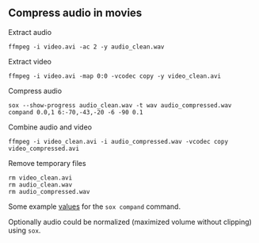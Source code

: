 Compress audio in movies
------------------------

Extract audio

	ffmpeg -i video.avi -ac 2 -y audio_clean.wav

Extract video
	
	ffmpeg -i video.avi -map 0:0 -vcodec copy -y video_clean.avi

Compress audio
	
	sox --show-progress audio_clean.wav -t wav audio_compressed.wav compand 0.0,1 6:-70,-43,-20 -6 -90 0.1

Combine audio and video
	
	ffmpeg -i video_clean.avi -i audio_compressed.wav -vcodec copy video_compressed.avi

Remove temporary files

	rm video_clean.avi
	rm audio_clean.wav
	rm audio_compressed.wav

Some example [values](http://forum.doom9.org/showthread.php?t=165807) for the `sox compand` command.

Optionally audio could be normalized (maximized volume without clipping) using `sox`.
